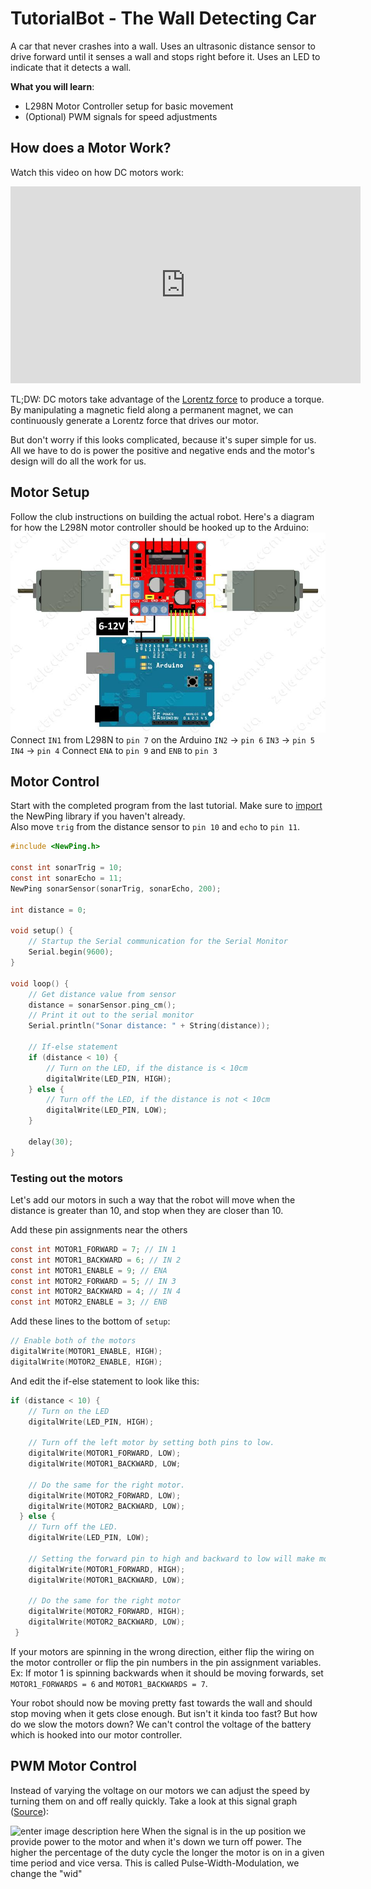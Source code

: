 # TutorialBot - The Wall Detecting Car

A car that never crashes into a wall. Uses an ultrasonic distance sensor to drive forward until it senses a wall and stops right before it. Uses an LED to indicate that it detects a wall.

**What you will learn**:
 - L298N Motor Controller setup for basic movement
 - (Optional) PWM signals for speed adjustments

## How does a Motor Work?
Watch this video on how  DC motors work:
<iframe width="560" height="315" src="https://www.youtube.com/embed/LAtPHANEfQo" frameborder="0" allow="accelerometer; autoplay; encrypted-media; gyroscope; picture-in-picture" allowfullscreen></iframe>

TL;DW: DC motors take advantage of the [Lorentz force](https://en.wikipedia.org/wiki/Lorentz_force) to produce a torque. By manipulating a magnetic field along a permanent magnet, we can continuously generate a Lorentz force that drives our motor.

But don't worry if this looks complicated, because it's super simple for us. All we have to do is power the positive and negative ends and the motor's design will do all the work for us.

## Motor Setup
Follow the club instructions on building the actual robot. Here's a diagram for how the L298N motor controller should be hooked up to the Arduino:
![Wiring Diagram](https://raw.githubusercontent.com/Penn-State-Robotics-Club/tutorials/master/resources/l298_motor_wiring.png)
Connect `IN1` from L298N to `pin 7` on the Arduino
`IN2` -> `pin 6`
`IN3` -> `pin 5`
`IN4` -> `pin 4`
Connect `ENA` to `pin 9` and `ENB` to `pin 3`

## Motor Control
Start with the completed program from the last tutorial. Make sure to [import](https://github.com/Penn-State-Robotics-Club/tutorials/blob/master/LogicWithDistances.md#importing-the-newping-library) the NewPing library if you haven't already.  
Also move `trig` from the distance sensor to `pin 10` and `echo` to `pin 11`.
```c
#include <NewPing.h>

const int sonarTrig = 10;
const int sonarEcho = 11;
NewPing sonarSensor(sonarTrig, sonarEcho, 200);

int distance = 0;

void setup() {
	// Startup the Serial communication for the Serial Monitor
	Serial.begin(9600);
}

void loop() {
	// Get distance value from sensor
	distance = sonarSensor.ping_cm();
	// Print it out to the serial monitor
	Serial.println("Sonar distance: " + String(distance));

	// If-else statement
	if (distance < 10) {
		// Turn on the LED, if the distance is < 10cm
		digitalWrite(LED_PIN, HIGH);
	} else {
		// Turn off the LED, if the distance is not < 10cm
		digitalWrite(LED_PIN, LOW);
	}

	delay(30);
}
```
### Testing out the motors
Let's add our motors in such a way that the robot will move when the distance is greater than 10, and stop when they are closer than 10.

Add these pin assignments near the others
```c
const int MOTOR1_FORWARD = 7; // IN 1
const int MOTOR1_BACKWARD = 6; // IN 2
const int MOTOR1_ENABLE = 9; // ENA
const int MOTOR2_FORWARD = 5; // IN 3
const int MOTOR2_BACKWARD = 4; // IN 4
const int MOTOR2_ENABLE = 3; // ENB
```
Add these lines to the bottom of `setup`:
```c
// Enable both of the motors
digitalWrite(MOTOR1_ENABLE, HIGH);
digitalWrite(MOTOR2_ENABLE, HIGH);
```
And edit the if-else statement to look like this:
```c
if (distance < 10) {
	// Turn on the LED
	digitalWrite(LED_PIN, HIGH);
	
	// Turn off the left motor by setting both pins to low.     
    digitalWrite(MOTOR1_FORWARD, LOW);
    digitalWrite(MOTOR1_BACKWARD, LOW;

    // Do the same for the right motor.
    digitalWrite(MOTOR2_FORWARD, LOW);
    digitalWrite(MOTOR2_BACKWARD, LOW);     
  } else {
    // Turn off the LED.                                 
    digitalWrite(LED_PIN, LOW);
    
    // Setting the forward pin to high and backward to low will make motors rotate forward.         
    digitalWrite(MOTOR1_FORWARD, HIGH);  
    digitalWrite(MOTOR1_BACKWARD, LOW);    

    // Do the same for the right motor
    digitalWrite(MOTOR2_FORWARD, HIGH);
    digitalWrite(MOTOR2_BACKWARD, LOW);
 }
```

If your motors are spinning in the wrong direction, either flip the wiring on the motor controller or flip the pin numbers in the pin assignment variables. Ex: If motor 1 is spinning backwards when it should be moving forwards, set `MOTOR1_FORWARDS = 6` and `MOTOR1_BACKWARDS = 7`.

Your robot should now be moving pretty fast towards the wall and should stop moving when it gets close enough. But isn't it kinda too fast? But how do we slow the motors down? We can't control the voltage of the battery which is hooked into our motor controller.

## PWM Motor Control
Instead of varying the voltage on our motors we can adjust the speed by turning them on and off really quickly. Take a look at this signal graph ([Source](https://learn.sparkfun.com/tutorials/pulse-width-modulation/duty-cycle)):

![enter image description here](https://cdn.sparkfun.com/assets/f/9/c/8/a/512e869bce395fbc64000002.JPG)
When the signal is in the up position we provide power to the motor and when it's down we turn off power. The higher the percentage of the duty cycle the longer the motor is on in a given time period and vice versa. This is called Pulse-Width-Modulation, we change the "wid"
<!--stackedit_data:
eyJoaXN0b3J5IjpbMjAzNjU2ODI0MSwtNTg0NjQ4NDA2LDI5MD
E4OTY3MCwxNDg2ODY0MDUxLDE2OTEzODE3ODEsLTg3MjU4NTIz
MSwtNzQwNTc0MjIxLDE2MTY1MzYyNTcsMTUwNTMyODgxMyw2MD
kyNzg2MDksLTE0MjAyODI3MTgsMTk5NTc2MzI4NCw5NTMwNjA3
NzMsMTk0MzAwNzU0MywtODA2MzQ0ODA4LDk4NDkzMDE4NV19
-->